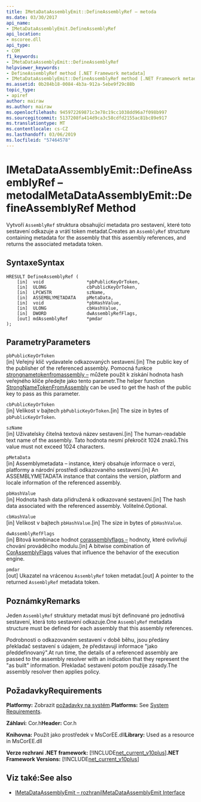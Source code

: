 ```yaml
---
title: IMetaDataAssemblyEmit::DefineAssemblyRef – metoda
ms.date: 03/30/2017
api_name:
- IMetaDataAssemblyEmit.DefineAssemblyRef
api_location:
- mscoree.dll
api_type:
- COM
f1_keywords:
- IMetaDataAssemblyEmit::DefineAssemblyRef
helpviewer_keywords:
- DefineAssemblyRef method [.NET Framework metadata]
- IMetaDataAssemblyEmit::DefineAssemblyRef method [.NET Framework metadata]
ms.assetid: 0b284b18-0084-4b3a-912a-5ebe9f29c88b
topic_type:
- apiref
author: mairaw
ms.author: mairaw
ms.openlocfilehash: 945972269871c3e78c19cc1038dd96a7f098b997
ms.sourcegitcommit: 5137208fa414d9ca3c58cdfd2155ac81bc89e917
ms.translationtype: MT
ms.contentlocale: cs-CZ
ms.lasthandoff: 03/06/2019
ms.locfileid: "57464578"
---
```

# <a name="imetadataassemblyemitdefineassemblyref-method"></a><span data-ttu-id="c9ed6-102">IMetaDataAssemblyEmit::DefineAssemblyRef – metoda</span><span class="sxs-lookup"><span data-stu-id="c9ed6-102">IMetaDataAssemblyEmit::DefineAssemblyRef Method</span></span>
<span data-ttu-id="c9ed6-103">Vytvoří `AssemblyRef` struktura obsahující metadata pro sestavení, které toto sestavení odkazuje a vrátí token metadat.</span><span class="sxs-lookup"><span data-stu-id="c9ed6-103">Creates an `AssemblyRef` structure containing metadata for the assembly that this assembly references, and returns the associated metadata token.</span></span>  
  
## <a name="syntax"></a><span data-ttu-id="c9ed6-104">Syntaxe</span><span class="sxs-lookup"><span data-stu-id="c9ed6-104">Syntax</span></span>  
  
```  
HRESULT DefineAssemblyRef (  
    [in]  void                *pbPublicKeyOrToken,  
    [in]  ULONG               cbPublicKeyOrToken,  
    [in]  LPCWSTR             szName,  
    [in]  ASSEMBLYMETADATA    pMetaData,  
    [in]  void                *pbHashValue,  
    [in]  ULONG               cbHashValue,  
    [in]  DWORD               dwAssemblyRefFlags,  
    [out] mdAssemblyRef       *pmdar  
);  
```  
  
## <a name="parameters"></a><span data-ttu-id="c9ed6-105">Parametry</span><span class="sxs-lookup"><span data-stu-id="c9ed6-105">Parameters</span></span>  
 `pbPublicKeyOrToken`  
 <span data-ttu-id="c9ed6-106">[in] Veřejný klíč vydavatele odkazovaných sestavení.</span><span class="sxs-lookup"><span data-stu-id="c9ed6-106">[in] The public key of the publisher of the referenced assembly.</span></span> <span data-ttu-id="c9ed6-107">Pomocná funkce [strongnametokenfromassembly –](../../../../docs/framework/unmanaged-api/strong-naming/strongnametokenfromassembly-function.md) můžete použít k získání hodnota hash veřejného klíče předejte jako tento parametr.</span><span class="sxs-lookup"><span data-stu-id="c9ed6-107">The helper function [StrongNameTokenFromAssembly](../../../../docs/framework/unmanaged-api/strong-naming/strongnametokenfromassembly-function.md) can be used to get the hash of the public key to pass as this parameter.</span></span>  
  
 `cbPublicKeyOrToken`  
 <span data-ttu-id="c9ed6-108">[in] Velikost v bajtech `pbPublicKeyOrToken`.</span><span class="sxs-lookup"><span data-stu-id="c9ed6-108">[in] The size in bytes of `pbPublicKeyOrToken`.</span></span>  
  
 `szName`  
 <span data-ttu-id="c9ed6-109">[in] Uživatelsky čitelná textová název sestavení.</span><span class="sxs-lookup"><span data-stu-id="c9ed6-109">[in] The human-readable text name of the assembly.</span></span> <span data-ttu-id="c9ed6-110">Tato hodnota nesmí překročit 1024 znaků.</span><span class="sxs-lookup"><span data-stu-id="c9ed6-110">This value must not exceed 1024 characters.</span></span>  
  
 `pMetaData`  
 <span data-ttu-id="c9ed6-111">[in] Assemblymetadata – instance, který obsahuje informace o verzi, platformy a národní prostředí odkazovaného sestavení.</span><span class="sxs-lookup"><span data-stu-id="c9ed6-111">[in] An ASSEMBLYMETADATA instance that contains the version, platform and locale information of the referenced assembly.</span></span>  
  
 `pbHashValue`  
 <span data-ttu-id="c9ed6-112">[in] Hodnota hash data přidružená k odkazované sestavení.</span><span class="sxs-lookup"><span data-stu-id="c9ed6-112">[in] The hash data associated with the referenced assembly.</span></span> <span data-ttu-id="c9ed6-113">Volitelné.</span><span class="sxs-lookup"><span data-stu-id="c9ed6-113">Optional.</span></span>  
  
 `cbHashValue`  
 <span data-ttu-id="c9ed6-114">[in] Velikost v bajtech `pbHashValue`.</span><span class="sxs-lookup"><span data-stu-id="c9ed6-114">[in] The size in bytes of `pbHashValue`.</span></span>  
  
 `dwAssemblyRefFlags`  
 <span data-ttu-id="c9ed6-115">[in] Bitová kombinace hodnot [corassemblyflags –](../../../../docs/framework/unmanaged-api/metadata/corassemblyflags-enumeration.md) hodnoty, které ovlivňují chování prováděcího modulu.</span><span class="sxs-lookup"><span data-stu-id="c9ed6-115">[in] A bitwise combination of [CorAssemblyFlags](../../../../docs/framework/unmanaged-api/metadata/corassemblyflags-enumeration.md) values that influence the behavior of the execution engine.</span></span>  
  
 `pmdar`  
 <span data-ttu-id="c9ed6-116">[out] Ukazatel na vrácenou `AssemblyRef` token metadat.</span><span class="sxs-lookup"><span data-stu-id="c9ed6-116">[out] A pointer to the returned `AssemblyRef` metadata token.</span></span>  
  
## <a name="remarks"></a><span data-ttu-id="c9ed6-117">Poznámky</span><span class="sxs-lookup"><span data-stu-id="c9ed6-117">Remarks</span></span>  
 <span data-ttu-id="c9ed6-118">Jeden `AssemblyRef` struktury metadat musí být definované pro jednotlivá sestavení, která toto sestavení odkazuje.</span><span class="sxs-lookup"><span data-stu-id="c9ed6-118">One `AssemblyRef` metadata structure must be defined for each assembly that this assembly references.</span></span>  
  
 <span data-ttu-id="c9ed6-119">Podrobnosti o odkazovaném sestavení v době běhu, jsou předány překladač sestavení s údajem, že představují informace "jako předdefinovaný".</span><span class="sxs-lookup"><span data-stu-id="c9ed6-119">At run time, the details of a referenced assembly are passed to the assembly resolver with an indication that they represent the "as built" information.</span></span> <span data-ttu-id="c9ed6-120">Překladač sestavení potom použije zásady.</span><span class="sxs-lookup"><span data-stu-id="c9ed6-120">The assembly resolver then applies policy.</span></span>  
  
## <a name="requirements"></a><span data-ttu-id="c9ed6-121">Požadavky</span><span class="sxs-lookup"><span data-stu-id="c9ed6-121">Requirements</span></span>  
 <span data-ttu-id="c9ed6-122">**Platformy:** Zobrazit [požadavky na systém](../../../../docs/framework/get-started/system-requirements.md).</span><span class="sxs-lookup"><span data-stu-id="c9ed6-122">**Platforms:** See [System Requirements](../../../../docs/framework/get-started/system-requirements.md).</span></span>  
  
 <span data-ttu-id="c9ed6-123">**Záhlaví:** Cor.h</span><span class="sxs-lookup"><span data-stu-id="c9ed6-123">**Header:** Cor.h</span></span>  
  
 <span data-ttu-id="c9ed6-124">**Knihovna:** Použít jako prostředek v MsCorEE.dll</span><span class="sxs-lookup"><span data-stu-id="c9ed6-124">**Library:** Used as a resource in MsCorEE.dll</span></span>  
  
 <span data-ttu-id="c9ed6-125">**Verze rozhraní .NET framework:** [!INCLUDE[net_current_v10plus](../../../../includes/net-current-v10plus-md.md)]</span><span class="sxs-lookup"><span data-stu-id="c9ed6-125">**.NET Framework Versions:** [!INCLUDE[net_current_v10plus](../../../../includes/net-current-v10plus-md.md)]</span></span>  
  
## <a name="see-also"></a><span data-ttu-id="c9ed6-126">Viz také:</span><span class="sxs-lookup"><span data-stu-id="c9ed6-126">See also</span></span>
- [<span data-ttu-id="c9ed6-127">IMetaDataAssemblyEmit – rozhraní</span><span class="sxs-lookup"><span data-stu-id="c9ed6-127">IMetaDataAssemblyEmit Interface</span></span>](../../../../docs/framework/unmanaged-api/metadata/imetadataassemblyemit-interface.md)
